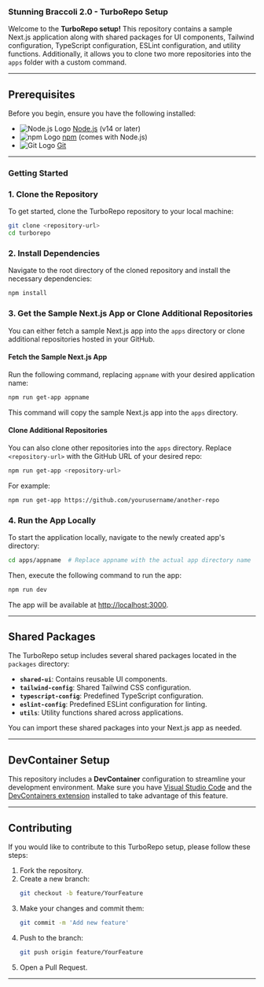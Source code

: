 ### Stunning Braccoli 2.0 - TurboRepo Setup

Welcome to the **TurboRepo setup!** This repository contains a sample Next.js application along with shared packages for UI components, Tailwind configuration, TypeScript configuration, ESLint configuration, and utility functions. Additionally, it allows you to clone two more repositories into the `apps` folder with a custom command.

---

## Prerequisites

Before you begin, ensure you have the following installed:

- ![Node.js Logo](path/to/nodejs-logo.png) [Node.js](https://nodejs.org/) (v14 or later)
- ![npm Logo](path/to/npm-logo.png) [npm](https://www.npmjs.com/) (comes with Node.js)
- ![Git Logo](path/to/git-logo.png) [Git](https://git-scm.com/)

---

### Getting Started

### 1. Clone the Repository

To get started, clone the TurboRepo repository to your local machine:

```bash
git clone <repository-url>
cd turborepo
```

### 2. Install Dependencies

Navigate to the root directory of the cloned repository and install the necessary dependencies:

```bash
npm install
```

### 3. Get the Sample Next.js App or Clone Additional Repositories

You can either fetch a sample Next.js app into the `apps` directory or clone additional repositories hosted in your GitHub.

#### Fetch the Sample Next.js App

Run the following command, replacing `appname` with your desired application name:

```bash
npm run get-app appname
```

This command will copy the sample Next.js app into the `apps` directory.

#### Clone Additional Repositories

You can also clone other repositories into the `apps` directory. Replace `<repository-url>` with the GitHub URL of your desired repo:

```bash
npm run get-app <repository-url>
```

For example:
```bash
npm run get-app https://github.com/yourusername/another-repo
```

### 4. Run the App Locally

To start the application locally, navigate to the newly created app's directory:

```bash
cd apps/appname  # Replace appname with the actual app directory name
```

Then, execute the following command to run the app:

```bash
npm run dev
```

The app will be available at [http://localhost:3000](http://localhost:3000).

---

## Shared Packages

The TurboRepo setup includes several shared packages located in the `packages` directory:

- **`shared-ui`**: Contains reusable UI components.
- **`tailwind-config`**: Shared Tailwind CSS configuration.
- **`typescript-config`**: Predefined TypeScript configuration.
- **`eslint-config`**: Predefined ESLint configuration for linting.
- **`utils`**: Utility functions shared across applications.

You can import these shared packages into your Next.js app as needed.

---

## DevContainer Setup

This repository includes a **DevContainer** configuration to streamline your development environment. Make sure you have [Visual Studio Code](https://code.visualstudio.com/) and the [DevContainers extension](https://marketplace.visualstudio.com/items?itemName=ms-vscode-remote.remote-containers) installed to take advantage of this feature.

---

## Contributing

If you would like to contribute to this TurboRepo setup, please follow these steps:

1. Fork the repository.
2. Create a new branch:
   ```bash
   git checkout -b feature/YourFeature
   ```
3. Make your changes and commit them:
   ```bash
   git commit -m 'Add new feature'
   ```
4. Push to the branch:
   ```bash
   git push origin feature/YourFeature
   ```
5. Open a Pull Request.

---